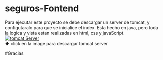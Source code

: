 # seguros-Fontend
Para ejecutar este proyecto se debe descargar un server de tomcat, y configutaralo para que se inicialice el index. 
Esta hecho en java, pero toda la logica y vista estan realizadas en html, css y javaScript.  
[![tomcat Server](https://external-content.duckduckgo.com/iu/?u=https%3A%2F%2Ftse3.mm.bing.net%2Fth%3Fid%3DOIP.mry-S6quQzjUGlXK5SRvSQAAAA%26pid%3DApi&f=1&ipt=24d7067b9049536572f7f89b763274f1b2377b7040c8fb825d831ad0bd9c94c7&ipo=images)](https://tomcat.apache.org/download-90.cgi)  
⬆ click en la image para descargar tomcat server 

#Gracias 


